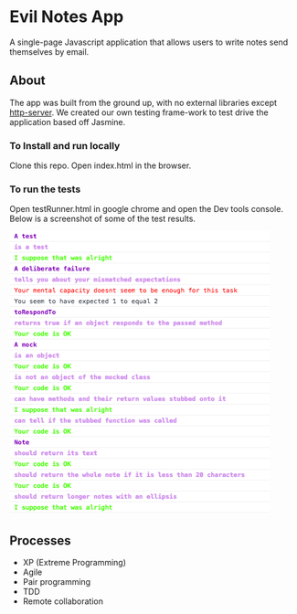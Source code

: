# Evil Notes App
A single-page Javascript application that allows users to write notes send themselves by email.

## About
The app was built from the ground up, with no external libraries except [http-server](https://www.npmjs.com/package/http-server). We created our own testing frame-work to test drive the application based off Jasmine.

### To Install and run locally
Clone this repo.
Open index.html in the browser.

### To run the tests
Open testRunner.html in google chrome and open the Dev tools console.
Below is a screenshot of some of the test results.

![Alt text](./assets/ScreenShot.png?raw=true "Test results")

## Processes
- XP (Extreme Programming)
- Agile
- Pair programming
- TDD
- Remote collaboration


